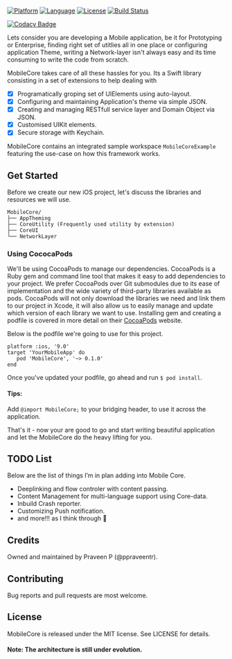 [![Platform](http://img.shields.io/badge/platform-ios-blue.svg?style=flat)](https://developer.apple.com/iphone/index.action)
[![Language](http://img.shields.io/badge/language-swift-brightgreen.svg?style=flat)](https://developer.apple.com/swift)
[![License](http://img.shields.io/badge/license-MIT-lightgrey.svg?style=flat)](http://mit-license.org)
[![Build Status](https://www.travis-ci.com/ppraveentr/MobileCore.svg?branch=master)](https://www.travis-ci.com/ppraveentr/MobileCore)

[![Codacy Badge](https://app.codacy.com/project/badge/Grade/29e1db8f665a4b0785c19002a45df0bb)](https://www.codacy.com/gh/ppraveentr/MobileCore/dashboard?utm_source=github.com&amp;utm_medium=referral&amp;utm_content=ppraveentr/MobileCore&amp;utm_campaign=Badge_Grade)

Lets consider you are developing a Mobile application, be it for Prototyping or Enterprise, finding right set of utitlies all in one place or configuring application Theme, writing a Network-layer  isn't always easy and its time consuming to write the code from scratch. 

MobileCore takes care of all these hassles for you. Its a Swift library consisting in a set of extensions to help dealing with 
- [x] Programatically groping set of UIElements using auto-layout. 
- [x] Configuring and maintaining Application's theme via simple JSON. 
- [x] Creating and managing RESTfull service layer and Domain Object via JSON.
- [x] Customised UIKit elements.
- [x] Secure storage with Keychain.

MobileCore contains an integrated sample workspace `MobileCoreExample` featuring the use-case on how this framework works.

## Get Started 

Before we create our new iOS project, let's discuss the libraries and resources we will use.

```
MobileCore/
├── AppTheming
├── CoreUtility (Frequently used utility by extension)
├── CoreUI
└── NetworkLayer
```

### Using CococaPods

We'll be using CocoaPods to manage our dependencies. 
CocoaPods is a Ruby gem and command line tool  that makes it easy to add dependencies to your project. 
We prefer CocoaPods over Git submodules  due to its ease of implementation  and the wide variety of third-party libraries available as pods. 
CocoaPods will not only download the libraries we need and link them to our project in Xcode, it will also allow us to easily manage  and update which version of each library we want to use. Installing gem and creating a podfile is covered in more detail on their [CocoaPods](http://guides.cocoapods.org/using/getting-started.html) website. 

Below is the podfile we're going to use for this project.

    platform :ios, '9.0'
    target 'YourMobileApp' do
       pod 'MobileCore', '~> 0.1.0'
    end

Once you've updated your podfile, go ahead and run `$ pod install`.

#### Tips:
Add `@import MobileCore;` to your bridging header, to use it across the application.

That's it - now your are good to go and start writing beautiful application and let the MobileCore do the heavy lifting for you.

## TODO List

Below are the list of things I’m in plan adding into Mobile Core.

- Deeplinking and flow controler with content passing.
- Content Management for multi-language support using Core-data.
- Inbuild Crash reporter.
- Customizing Push notification.
- and more!!! as I think through 🤔

## Credits

Owned and maintained by Praveen P (@ppraveentr).

## Contributing

Bug reports and pull requests are most welcome.

## License

MobileCore is released under the MIT license. See LICENSE for details.

#### Note: The architecture is still under evolution.
